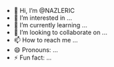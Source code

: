 - 👋 Hi, I’m @NAZLERIC
- 👀 I’m interested in ...
- 🌱 I’m currently learning ...
- 💞️ I’m looking to collaborate on ...
- 📫 How to reach me ...
- 😄 Pronouns: ...
- ⚡ Fun fact: ...

<!---
NAZLERIC/NAZLERIC is a ✨ special ✨ repository because its `README.md` (this file) appears on your GitHub profile.
You can click the Preview link to take a look at your changes.
--->
